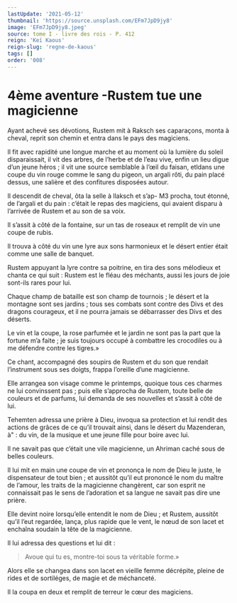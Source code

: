 ```yaml
---
lastUpdate: '2021-05-12'
thumbnail: 'https://source.unsplash.com/EFm7JpD9jy8'
image: 'EFm7JpD9jy8.jpeg'
source: tome I - livre des rois - P. 412
reign: 'Keï Kaous'
reign-slug: 'regne-de-kaous'
tags: []
order: '008'
---
```


# 4ème aventure -Rustem tue une magicienne

Ayant achevé ses dévotions, Rustem mit à Raksch ses caparaçons, monta à cheval, reprit son chemin et entra dans le pays des magiciens.

Il fit avec rapidité une longue marche et au moment où la lumière du soleil disparaissait, il vit des arbres, de l’herbe et de l’eau vive, enfin un lieu digue d’un jeune héros ; il vit une source semblable à l’œil du faisan, etldans une coupe du vin rouge comme le sang du pigeon, un argali rôti, du pain placé dessus, une salière et des confitures disposées autour.

Il descendit de cheval, ôta la selle à llaksch et s’ap- M3 procha, tout étonné, de l’argali et du pain : c’était le repas des magiciens, qui avaient disparu à l’arrivée de Rustem et au son de sa voix.

Il s’assit à côté de la fontaine, sur un tas de roseaux et remplit de vin une coupe de rubis.

Il trouva à côté du vin une lyre aux sons harmonieux et le désert entier était comme une salle de banquet.

Rustem appuyant la lyre contre sa poitrine, en tira des sons mélodieux et chanta ce qui suit : Rustem est le fléau des méchants, aussi les jours de joie sont-ils rares pour lui.

Chaque champ de bataille est son champ de tournois ; le désert et la montagne sont ses jardins ; tous ses combats sont contre des Divs et des dragons courageux, et il ne pourra jamais se débarrasser des Divs et des déserts.

Le vin et la coupe, la rose parfumée et le jardin ne sont pas la part que la fortune m’a faite ; je suis toujours occupé à combattre les crocodiles ou à me défendre contre les tigres.»

Ce chant, accompagné des soupirs de Rustem et du son que rendait l’instrument sous ses doigts, frappa l’oreille d’une magicienne.

Elle arrangea son visage comme le printemps, quoique tous ces charmes ne lui convinssent pas ; puis elle s’approcha de Rustem, toute belle de couleurs et de parfums, lui demanda de ses nouvelles et s’assit à côté de lui.

Tehemten adressa une prière à Dieu, invoqua sa protection et lui rendit des actions de grâces de ce qu’il trouvait ainsi, dans le désert du Mazenderan, 
à" : 
du vin, de la musique et une jeune fille pour boire avec lui.

Il ne savait pas que c’était une vile magicienne, un Ahriman caché sous de belles couleurs.

Il lui mit en main une coupe de vin et prononça le nom de Dieu le juste, le dispensateur de tout bien ; et aussitôt qu’il eut prononcé le nom du maître de l’amour, les traits de la magicienne changèrent, car son esprit ne connaissait pas le sens de l’adoration et sa langue ne savait pas dire une prière.

Elle devint noire lorsqu’elle entendit le nom de Dieu ; et Rustem, aussitôt qu’il l’eut regardée, lança, plus rapide que le vent, le nœud de son lacet et enchaîna soudain la tête de la magicienne.

Il lui adressa des questions et lui dit :

> Avoue qui tu es, montre-toi sous ta véritable forme.»

Alors elle se changea dans son lacet en vieille femme décrépite, pleine de rides et de sortiléges, de magie et de méchanceté.

Il la coupa en deux et remplit de terreur le cœur des magiciens.
